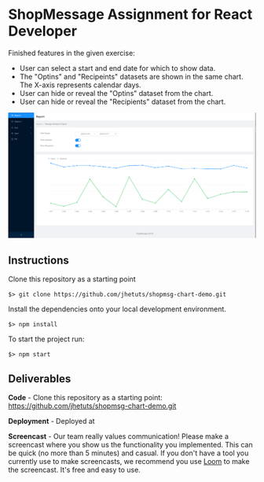 ShopMessage Assignment for React Developer
==========================================
Finished features in the given exercise:
- User can select a start and end date for which to show data.
- The "Optins" and "Recipeints" datasets are shown in the same chart. The X-axis represents calendar days.
- User can hide or reveal the "Optins" dataset from the chart.
- User can hide or reveal the "Recipients" dataset from the chart.

![screenshot](./public/screenshot.png)

Instructions
------------
Clone this repository as a starting point
```
$> git clone https://github.com/jhetuts/shopmsg-chart-demo.git
```

Install the dependencies onto your local development environment.

```
$> npm install
```

To start the project run:
```
$> npm start
```


Deliverables
------------
**Code** - Clone this repository as a starting point: https://github.com/jhetuts/shopmsg-chart-demo.git

**Deployment** - Deployed at 

**Screencast** - Our team really values communication! Please make a screencast where you show us the functionality you implemented. This can be quick (no more than 5 minutes) and casual. If you don't have a tool you currently use to make screencasts, we recommend you use [Loom](https://www.useloom.com/) to make the screencast. It's free and easy to use.

